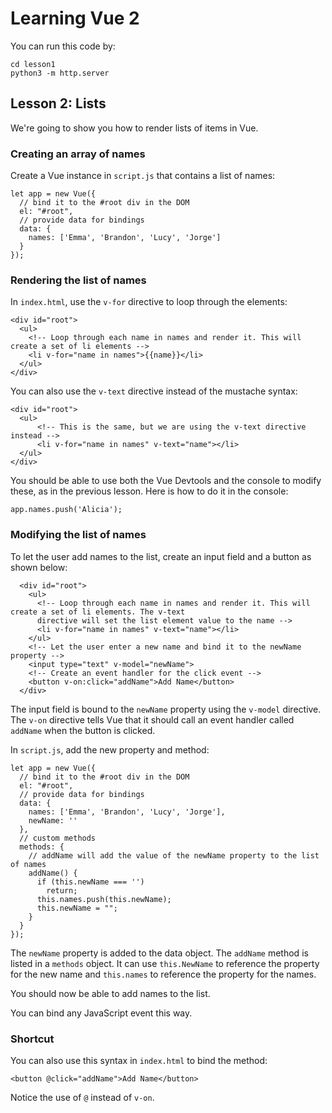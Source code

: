 # Learning Vue 2

You can run this code by:

```
cd lesson1
python3 -m http.server
```

## Lesson 2: Lists

We're going to show you how to render lists of items in Vue.

### Creating an array of names

Create a Vue instance in `script.js` that contains a list of names:

```
let app = new Vue({
  // bind it to the #root div in the DOM
  el: "#root",
  // provide data for bindings
  data: {
    names: ['Emma', 'Brandon', 'Lucy', 'Jorge']
  }
});
```

### Rendering the list of names

In `index.html`, use the `v-for` directive to loop through the elements:

```
<div id="root">
  <ul>
    <!-- Loop through each name in names and render it. This will create a set of li elements -->
    <li v-for="name in names">{{name}}</li>
  </ul>
</div>
```

You can also use the `v-text` directive instead of the mustache syntax:

```
<div id="root">
  <ul>
      <!-- This is the same, but we are using the v-text directive instead -->
      <li v-for="name in names" v-text="name"></li>
  </ul>
</div>
```

You should be able to use both the Vue Devtools and the console to modify these, as in the previous lesson. Here is how to do it in the console:

```
app.names.push('Alicia');
```

### Modifying the list of names

To let the user add names to the list, create an input field and a button as shown below:

```
  <div id="root">
    <ul>
      <!-- Loop through each name in names and render it. This will create a set of li elements. The v-text
      directive will set the list element value to the name -->
      <li v-for="name in names" v-text="name"></li>
    </ul>
    <!-- Let the user enter a new name and bind it to the newName property -->
    <input type="text" v-model="newName">
    <!-- Create an event handler for the click event -->
    <button v-on:click="addName">Add Name</button>
  </div>
```

The input field is bound to the `newName` property using the `v-model` directive. The `v-on` directive tells Vue that it should call an event handler called `addName` when the button is clicked.

In `script.js`, add the new property and method:

```
let app = new Vue({
  // bind it to the #root div in the DOM
  el: "#root",
  // provide data for bindings
  data: {
    names: ['Emma', 'Brandon', 'Lucy', 'Jorge'],
    newName: ''
  },
  // custom methods
  methods: {
    // addName will add the value of the newName property to the list of names
    addName() {
      if (this.newName === '')
        return;
      this.names.push(this.newName);
      this.newName = "";
    }
  }
});
```

The `newName` property is added to the data object. The `addName` method is listed in a `methods` object. It can use `this.NewName` to reference the property for the new name and `this.names` to reference the property for the names.

You should now be able to add names to the list.

You can bind any JavaScript event this way.

### Shortcut

You can also use this syntax in `index.html` to bind the method:

```
<button @click="addName">Add Name</button>
```

Notice the use of `@` instead of `v-on`.
